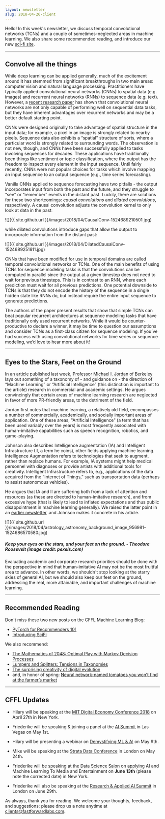 ```yaml
---
layout: newsletter
slug: 2018-04-26-client
---
```


Hello! In this week's newsletter, we discuss temporal convolutional networks (TCNs) and a couple of sometimes-neglected areas in machine learning.  We also share some recommended reading, and introduce our new [sci-fi site](https://scifi.fastforwardlabs.com/).

---

## Convolve all the things

While deep learning can be applied generally, much of the excitement around it has stemmed from significant breakthroughs in two main areas: computer vision and natural language processing. Practitioners have typically applied convolutional neural networks (CNNs) to spatial data (e.g. images) and recurrent neural networks (RNNs) to sequence data (e.g. text). However, a [recent research paper](https://arxiv.org/pdf/1803.01271.pdf) has shown that convolutional neural networks are not only capable of performing well on sequential data tasks, but they have inherent advantages over recurrent networks and may be a better default starting point.

CNNs were designed originally to take advantage of spatial structure in the input data; for example, a pixel in an image is strongly related to nearby pixels. Sequence data also exhibits a “spatial” structure of sorts, where a particular word is strongly related to surrounding words. The observation is not new, though, and CNNs have been successfully applied to tasks involving sequences for decades. These applications have traditionally been things like sentiment or topic classification, where the output has the freedom to inspect every element in the input sequence. Until fairly recently, CNNs were not popular choices for tasks which involve mapping an input sequence to an output sequence (e.g., time series forecasting).

Vanilla CNNs applied to sequence forecasting have two pitfalls - the output incorporates input from both the past and the future, and they struggle to “see” or “remember” events in the distant past. Luckily, there are solutions for these two shortcomings: _causal convolutions_ and _dilated convolutions_, respectively. A causal convolution adjusts the convolution kernel to only look at data in the past:

![]({{ site.github.url }}/images/2018/04/CausalConv-1524689210501.jpg)

while dilated convolutions introduce gaps that allow the output to incorporate information from the distant past:

![]({{ site.github.url }}/images/2018/04/DilatedCausalConv-1524689251611.jpg)

CNNs that have been modified for use in temporal domains are called temporal convolutional networks or TCNs. One of the main benefits of using TCNs for sequence modeling tasks is that the convolutions can be computed in parallel since the output at a given timestep does not need to wait for previous timesteps. This is in contrast to an RNN, where each prediction must wait for all previous predictions. One potential downside to TCNs is that they do not encode the history of the sequence in a single hidden state like RNNs do, but instead require the entire input sequence to generate predictions. 

The authors of the paper present results that show that simple TCNs can beat popular recurrent architectures at sequence modeling tasks that have traditionally only used recurrent networks. While it would be counter-productive to declare a winner, it may be time to question our assumptions and consider TCNs as a first-class citizen for sequence modeling. If you’ve had success with using convolutional networks for time series or sequence modeling, we’d love to hear more about it!

---

## Eyes to the Stars, Feet on the Ground

In [an article](https://medium.com/@mijordan3/artificial-intelligence-the-revolution-hasnt-happened-yet-5e1d5812e1e7) published last week, [Professor Michael I. Jordan](https://people.eecs.berkeley.edu/~jordan/) of Berkeley lays out something of a taxonomy of - and guidance on - the direction of “Machine Learning” or “Artificial Intelligence” (this distinction is important to the article) research in commercial and academic settings. He argues convincingly that certain areas of machine learning research are neglected in favor of more PR-friendly areas, to the detriment of the field.

Jordan first notes that machine learning, a relatively old field, encompasses a number of commercially, academically, and socially important areas of application. One of these areas, "Artificial Intelligence" (a term that has been used variably over the years) is most frequently associated with human-imitative capabilities such as speech recognition, robotics, and game-playing.

Johnson also describes Intelligence augmentation (IA) and Intelligent Infrastructure (II, a term he coins), other fields applying machine learning. Intelligence Augmentation refers to technologies that seek to augment, rather than replace humans. For example, IA systems might help medical personnel with diagnoses or provide artists with additional tools for creativity. Intelligent Infrastructure refers to, e.g., applications of the data acquired from the “Internet of Things,” such as transportation data (perhaps to assist autonomous vehicles).

He argues that IA and II are suffering both from a lack of attention and resources (as these are directed to human-imitative research), and from excessive hype (that is likely to lead to inflated expectations and thus public disappointment in machine learning generally). We raised the latter point in an [earlier newsletter](http://blog.fastforwardlabs.com/newsletters/2018-01-17-client.html), and Johnson makes it concrete in his article.

![]({{ site.github.url }}/images/2018/04/astrology_astronomy_background_image_956981-1524686570580.jpg)
##### Keep your eyes on the stars, and your feet on the ground. - Theodore Roosevelt (image credit: pexels.com)

Evaluating academic and corporate research priorities should be done with the perspective in mind that human-imitative AI may not be the most fruitful area to advance. In other words, we shouldn't stop looking at the starry skies of general AI, but we should also keep our feet on the ground, addressing the real, more attainable, and important challenges of machine learning.

---

## Recommended Reading

Don't miss these two new posts on the CFFL Machine Learning Blog:
* [PyTorch for Recommenders 101](http://blog.fastforwardlabs.com/2018/04/10/pytorch-for-recommenders-101.html)
* [Introducing SciFi](http://blog.fastforwardlabs.com/2018/04/19/introducing-scifi.html)

We also recommend:

* [The Mathematics of 2048: Optimal Play with Markov Decision Processes](http://jdlm.info/articles/2018/03/18/markov-decision-process-2048.html)
* [Lumpers and Splitters: Tensions in Taxonomies](https://multithreaded.stitchfix.com/blog/2018/04/05/lumpers-and-splitters/)
* [The surprising creativity of digital evolution](https://blog.acolyer.org/2018/03/30/the-surprising-creativity-of-digital-evolution/)
* and, in honor of spring: [Neural network-named tomatoes you won’t find at the farmer’s market](http://aiweirdness.com/post/172622965862/tomatonames)

---

## CFFL Updates

* Hilary will be speaking at the [MIT Digital Economy Conference 2018](http://mitsloan.mit.edu/alumni/events/2018-new-york-ide-conference/) on April 27th in New York.

* Friederike will be speaking & joining a panel at the [AI Summit](https://twimlai.com/aisummit-interop-2018/) in Las Vegas on May 1st.

* Hilary will be presenting a webinar on [Demystifying ML & AI](https://info.cloudera.com/LP=1968?src=FFL) on May 9th.

* Mike will be speaking at the [Strata Data Conference](https://conferences.oreilly.com/strata/strata-eu/public/schedule/detail/65283) in London on May 24th.

* Friederike will be speaking at the [Data Science Salon](https://www.eventbrite.com/e/data-science-salon-nyc-tickets-40072527007) on applying AI and Machine Learning To Media and Entertainment on **June 13th** (please note the corrected date) in New York.

* Friederike will also be speaking at the [Research & Applied AI Summit](https://raais.co/) in London on June 29th.


As always, thank you for reading. We welcome your thoughts, feedback, and suggestions; please drop us a note anytime at clients@fastforwardlabs.com.
